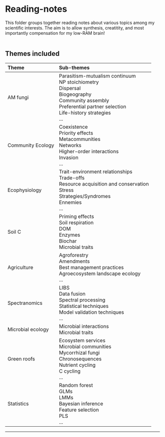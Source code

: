 

<style>
    table {
        width: 100%;    }
</style>

    

# Reading-notes

This folder groups together reading notes about various topics among my scientific interests. The aim is to allow synthesis, creatitity, and most importantly compensation for my low-RAM brain! 
<br>
<br>

## Themes included

|Theme|Sub-themes|
|:-------------|:-----------------------------------------|
AM fungi| Parasitism-mutualism continuum <br> NP stoichiometry <br> Dispersal <br> Biogeography <br> Community assembly <br> Preferential partner selection <br> Life-history strategies <br> ...|
Community Ecology|Coexistence <br> Priority effects <br> Metacommunities <br> Networks <br> Higher-order interactions <br> Invasion <br> ...|
Ecophysiology|Trait-environment relationships <br> Trade-offs <br> Resource acquisition and conservation <br> Stress <br> Strategies/Syndromes <br> Ennemies <br> ...|
Soil C|Priming effects <br> Soil respiration <br> DOM <br> Enzymes <br> Biochar <br> Microbial traits |
Agriculture | Agroforestry <br> Amendments <br> Best management practices <br> Agroecosystem landscape ecology <br> ...|
Spectranomics|LIBS <br> Data fusion <br> Spectral processing <br> Statistical techniques <br> Model validation techniques <br> ...|
Microbial ecology|Microbial interactions <br> Microbial traits <br> 
Green roofs|Ecosystem services <br> Microbial communities <br> Mycorrhizal fungi <br> Chronosequences <br> Nutrient cycling <br> C cycling <br> ...|
Statistics|Random forest <br> GLMs <br> LMMs <br> Bayesian inference <br> Feature selection <br> PLS <br> ...|
____________

